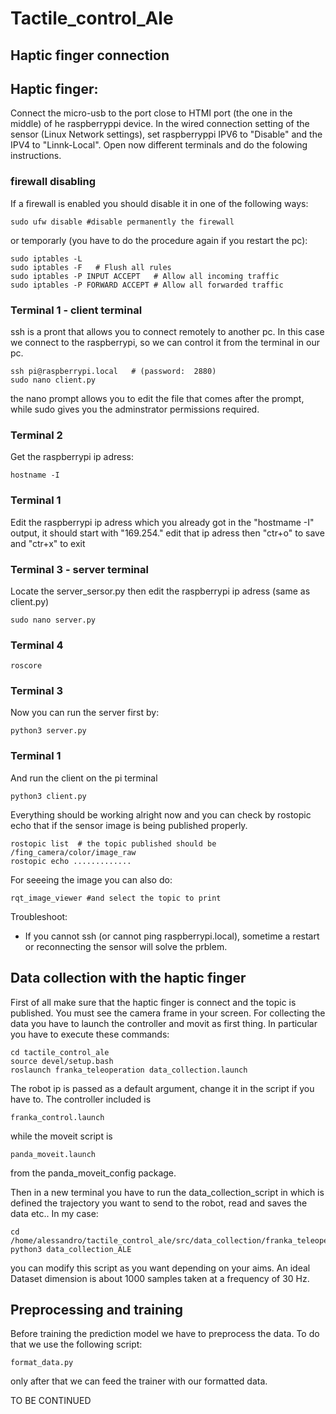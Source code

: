# Tactile_control_Ale
## Haptic finger connection
## Haptic finger:

Connect the micro-usb to the port close to HTMI port (the one in the middle) of he raspberryppi device.
In the wired connection setting of the sensor (Linux Network settings), set raspberryppi IPV6 to "Disable" and the IPV4 to "Linnk-Local".
Open now different terminals and do the folowing instructions.

### firewall disabling
If a firewall is enabled you should disable it in one of the following ways:
```
sudo ufw disable #disable permanently the firewall
```
or temporarly (you have to do the procedure again if you restart the pc):
```
sudo iptables -L
sudo iptables -F   # Flush all rules
sudo iptables -P INPUT ACCEPT   # Allow all incoming traffic
sudo iptables -P FORWARD ACCEPT # Allow all forwarded traffic
```

### Terminal 1 -  client terminal 
ssh is a pront that allows you to connect remotely to another pc. In this case we connect to the raspberrypi, so we can control it from the terminal in our pc. 
```
ssh pi@raspberrypi.local   # (password:  2880)
sudo nano client.py
```
the nano prompt allows you to edit the file that comes after the prompt, while sudo gives you the adminstrator permissions required.

### Terminal 2
Get the raspberrypi ip adress:
```
hostname -I
```
### Terminal 1
Edit the raspberrypi ip adress which you already got in the "hostmame -I" output, it should start with "169.254." edit that ip adress then "ctr+o" to save and "ctr+x" to exit

### Terminal 3 - server terminal
Locate the server_sersor.py then edit the raspberrypi ip adress (same as client.py)
```
sudo nano server.py
```

### Terminal 4
```
roscore
```

### Terminal 3
Now you can run the server first by:
```
python3 server.py
```

### Terminal 1
And run the client on the pi terminal
```
python3 client.py
```

Everything should be working alright now and you can check by rostopic echo that if the sensor image is being published properly.
```
rostopic list  # the topic published should be /fing_camera/color/image_raw
rostopic echo .............
```

For seeeing the image you can also do:
```
rqt_image_viewer #and select the topic to print
```
Troubleshoot:
- If you cannot ssh (or cannot ping raspberrypi.local), sometime a restart or reconnecting the sensor will solve the prblem.

## Data collection with the haptic finger

First of all make sure that the haptic finger is connect and the topic is published. You must see the camera frame in your screen.
For collecting the data you have to launch the controller and movit as first thing. In particular you have to execute these commands:
```
cd tactile_control_ale
source devel/setup.bash
roslaunch franka_teleoperation data_collection.launch
```
The robot ip is passed as a default argument, change it in the script if you have to. The controller included is 
```
franka_control.launch
```
while the moveit script is 
```
panda_moveit.launch
```
from the panda_moveit_config package.

Then in a new terminal you have to run the data_collection_script in which is defined the trajectory you want to send to the robot, read and saves the data etc.. In my case:
```
cd /home/alessandro/tactile_control_ale/src/data_collection/franka_teleoperation/src
python3 data_collection_ALE
```
you can modify this script as you want depending on your aims.
An ideal Dataset dimension is about 1000 samples taken at a frequency of 30 Hz.

## Preprocessing and training

Before training the prediction model we have to preprocess the data. To do that we use the following script:
```
format_data.py
```
only after that we can feed the trainer with our formatted data.

TO BE CONTINUED